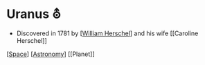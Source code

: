 # Uranus ⛢

- Discovered in 1781 by [[William Herschel]] and his wife [[Caroline Herschel]]

[[Space]] [[Astronomy]] [[Planet]]

[//begin]: # "Autogenerated link references for markdown compatibility"
[William Herschel]: william-herschel "William Herschel"
[Space]: space "Space"
[Astronomy]: astronomy "Astronomy"
[Planets]: planets "Planets"
[//end]: # "Autogenerated link references"
